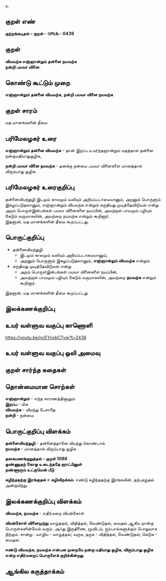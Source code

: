 உ

## குறள் எண் 

**குற்றங்கடிதல் – குறள் - ௦௪௩௯ - 0439**  

## குறள் 

**வியவற்க எஞ்ஞான்றும் தன்னை நயவற்க  
நன்றி பயவா வினை.**

## கொண்டு கூட்டும் முறை

**எஞ்ஞான்றும் தன்னை வியவற்க, நன்றி பயவா வினை நயவற்க**

## குறள் சாரம் 

மத மானங்களின் தீமை  

## பரிமேலழகர் உரை

**எஞ்ஞான்றும் தன்னை வியவற்க** - தான் இறப்ப உயர்ந்தஞான்றும் மதத்தால் தன்னை நன்குமதியாதுஒழிக,  

**நன்றி பயவா வினை நயவற்க** - தனக்கு நன்மை பயவா வினைகளை மானத்தால் விரும்பாது ஒழிக.

## பரிமேலழகர் உரைகுறிப்பு   

தன்னைவியந்துழி இடமும் காலமும் வலியும் அறியப்படாமையானும், அறனும் பொருளும் இகழப்படுதலானும், எஞ்ஞான்றும் வியவற்க என்றும் கருதியது முடித்தேவிடுவல் என்று அறம் பொருள்இன்பங்கள் பயவா வினைகளை நயப்பின், அவற்றால் பாவமும் பழியும் கேடும் வருமாகலின், அவற்றை நயவற்க என்றும் கூறினார்.   
இதனான், மத மானங்களின் தீமை கூறப்பட்டது.    

## பொருட்குறிப்பு 

* தன்னைவியந்துழி  
   *  இடமும் காலமும் வலியும் அறியப்படாமையானும்,  
   *  அறனும் பொருளும் இகழப்படுதலானும், **எஞ்ஞான்றும் வியவற்க** என்றும்  
* கருதியது முடித்தேவிடுவல் என்று 
   * அறம் பொருள்இன்பங்கள் பயவா வினைகளை நயப்பின்,  
   * அவற்றால் பாவமும் பழியும் கேடும் வருமாகலின், அவற்றை **நயவற்க** என்றும் கூறினார்.   

இதனான், மத மானங்களின் தீமை கூறப்பட்டது.      

## இலக்கணக்குறிப்பு  


## உயர் வள்ளுவ வகுப்பு காணொளி

https://youtu.be/ncEYnxbCTyw?t=2438

## உயர் வள்ளுவ வகுப்பு ஒலி அமைவு 

 
## குறள் சார்ந்த கதைகள் 


## தொன்மையான சொற்கள்  

**எஞ்ஞான்றும்** - எந்த காரணத்தினாலும்   
**இறப்ப** - மிக  
**வியவற்க** - வியந்து பேசாதே   
**நன்றி** - நன்மை   

## பொருட்குறிப்பு விளக்கம்

**தன்னைவியந்துழி** - தன்னைத்தானே வியந்து கொண்டால்   
**நயவற்க** - மானத்தால் விரும்பாது ஒழிக  

**தகையணங்குறுத்தல் - குறள் 1088**  
**ஒண்ணுதற் கோஒ உடைந்ததே ஞாட்பினுள்   
நண்ணாரும் உட்குமென் பீடு** 

**கழிந்ததற்கு இரங்குதல் = கழிவிறக்கம்.** ஈண்டு கழிந்ததற்கு இரங்கலின், தற்புகழ்தல் அன்றாயிற்று.  

## இலக்கணக்குறிப்பு விளக்கம்

**வியவற்க, நயவற்க** - எதிர்மறை வியங்கோள்  

**வியங்கோள் வினைமுற்று** வாழ்த்தல், விதித்தல், வேண்டுதல், வைதல் ஆகிய நான்கு பொருள்களின்மேல் வரும். அஃது இருதிணை, மூவிடம், ஐம்பால்களுக்கும் பொதுவாக நிற்கும். சான்று : வாழிய - வாழ்த்தல்; வருக, தருக - விதித்தல், வேண்டுதல்; கெடுக - வைதல்.  

**ஈண்டு வியவற்க, நயவற்க என்பன முறையே நன்கு மதியாது ஒழிக, விரும்பாது ஒழிக என்ற எதிர்மறைப் பொருளைக் குறிக்கின்றது.** 

## ஆங்கில கருத்தாக்கம் 


